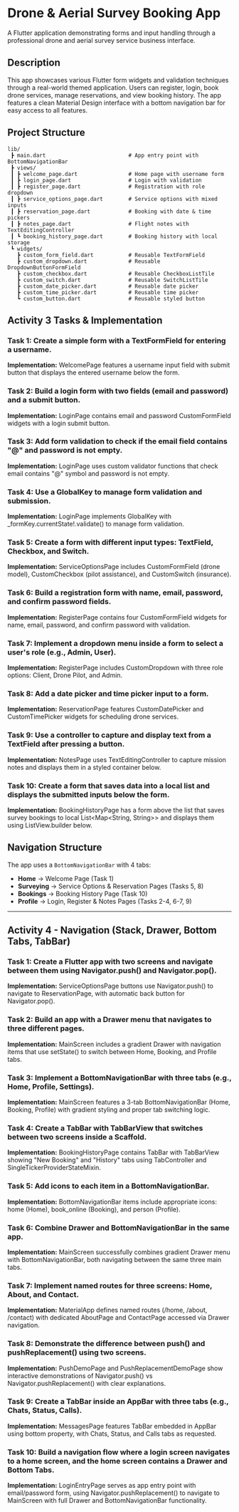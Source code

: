 # Drone & Aerial Survey Booking App

A Flutter application demonstrating forms and input handling through a professional drone and aerial survey service business interface.

## Description

This app showcases various Flutter form widgets and validation techniques through a real-world themed application. Users can register, login, book drone services, manage reservations, and view booking history. The app features a clean Material Design interface with a bottom navigation bar for easy access to all features.

## Project Structure

```
lib/
 ┣ main.dart                          # App entry point with BottomNavigationBar
 ┣ views/
 ┃ ┣ welcome_page.dart                # Home page with username form
 ┃ ┣ login_page.dart                  # Login with validation
 ┃ ┣ register_page.dart               # Registration with role dropdown
 ┃ ┣ service_options_page.dart        # Service options with mixed inputs
 ┃ ┣ reservation_page.dart            # Booking with date & time pickers
 ┃ ┣ notes_page.dart                  # Flight notes with TextEditingController
 ┃ ┗ booking_history_page.dart        # Booking history with local storage
 ┗ widgets/
   ┣ custom_form_field.dart           # Reusable TextFormField
   ┣ custom_dropdown.dart             # Reusable DropdownButtonFormField
   ┣ custom_checkbox.dart             # Reusable CheckboxListTile
   ┣ custom_switch.dart               # Reusable SwitchListTile
   ┣ custom_date_picker.dart          # Reusable date picker
   ┣ custom_time_picker.dart          # Reusable time picker
   ┗ custom_button.dart               # Reusable styled button
```

## Activity 3 Tasks & Implementation

### Task 1: Create a simple form with a TextFormField for entering a username.

**Implementation:** WelcomePage features a username input field with submit button that displays the entered username below the form.

### Task 2: Build a login form with two fields (email and password) and a submit button.

**Implementation:** LoginPage contains email and password CustomFormField widgets with a login submit button.

### Task 3: Add form validation to check if the email field contains "@" and password is not empty.

**Implementation:** LoginPage uses custom validator functions that check email contains "@" symbol and password is not empty.

### Task 4: Use a GlobalKey<FormState> to manage form validation and submission.

**Implementation:** LoginPage implements GlobalKey<FormState> with \_formKey.currentState!.validate() to manage form validation.

### Task 5: Create a form with different input types: TextField, Checkbox, and Switch.

**Implementation:** ServiceOptionsPage includes CustomFormField (drone model), CustomCheckbox (pilot assistance), and CustomSwitch (insurance).

### Task 6: Build a registration form with name, email, password, and confirm password fields.

**Implementation:** RegisterPage contains four CustomFormField widgets for name, email, password, and confirm password with validation.

### Task 7: Implement a dropdown menu inside a form to select a user's role (e.g., Admin, User).

**Implementation:** RegisterPage includes CustomDropdown with three role options: Client, Drone Pilot, and Admin.

### Task 8: Add a date picker and time picker input to a form.

**Implementation:** ReservationPage features CustomDatePicker and CustomTimePicker widgets for scheduling drone services.

### Task 9: Use a controller to capture and display text from a TextField after pressing a button.

**Implementation:** NotesPage uses TextEditingController to capture mission notes and displays them in a styled container below.

### Task 10: Create a form that saves data into a local list and displays the submitted inputs below the form.

**Implementation:** BookingHistoryPage has a form above the list that saves survey bookings to local List<Map<String, String>> and displays them using ListView.builder below.

## Navigation Structure

The app uses a `BottomNavigationBar` with 4 tabs:

- **Home** → Welcome Page (Task 1)
- **Surveying** → Service Options & Reservation Pages (Tasks 5, 8)
- **Bookings** → Booking History Page (Task 10)
- **Profile** → Login, Register & Notes Pages (Tasks 2-4, 6-7, 9)

---

## Activity 4 - Navigation (Stack, Drawer, Bottom Tabs, TabBar)

### Task 1: Create a Flutter app with two screens and navigate between them using Navigator.push() and Navigator.pop().

**Implementation:** ServiceOptionsPage buttons use Navigator.push() to navigate to ReservationPage, with automatic back button for Navigator.pop().

### Task 2: Build an app with a Drawer menu that navigates to three different pages.

**Implementation:** MainScreen includes a gradient Drawer with navigation items that use setState() to switch between Home, Booking, and Profile tabs.

### Task 3: Implement a BottomNavigationBar with three tabs (e.g., Home, Profile, Settings).

**Implementation:** MainScreen features a 3-tab BottomNavigationBar (Home, Booking, Profile) with gradient styling and proper tab switching logic.

### Task 4: Create a TabBar with TabBarView that switches between two screens inside a Scaffold.

**Implementation:** BookingHistoryPage contains TabBar with TabBarView showing "New Booking" and "History" tabs using TabController and SingleTickerProviderStateMixin.

### Task 5: Add icons to each item in a BottomNavigationBar.

**Implementation:** BottomNavigationBar items include appropriate icons: home (Home), book_online (Booking), and person (Profile).

### Task 6: Combine Drawer and BottomNavigationBar in the same app.

**Implementation:** MainScreen successfully combines gradient Drawer menu with BottomNavigationBar, both navigating between the same three main tabs.

### Task 7: Implement named routes for three screens: Home, About, and Contact.

**Implementation:** MaterialApp defines named routes (/home, /about, /contact) with dedicated AboutPage and ContactPage accessed via Drawer navigation.

### Task 8: Demonstrate the difference between push() and pushReplacement() using two screens.

**Implementation:** PushDemoPage and PushReplacementDemoPage show interactive demonstrations of Navigator.push() vs Navigator.pushReplacement() with clear explanations.

### Task 9: Create a TabBar inside an AppBar with three tabs (e.g., Chats, Status, Calls).

**Implementation:** MessagesPage features TabBar embedded in AppBar using bottom property, with Chats, Status, and Calls tabs as requested.

### Task 10: Build a navigation flow where a login screen navigates to a home screen, and the home screen contains a Drawer and Bottom Tabs.

**Implementation:** LoginEntryPage serves as app entry point with email/password form, using Navigator.pushReplacement() to navigate to MainScreen with full Drawer and BottomNavigationBar functionality.
